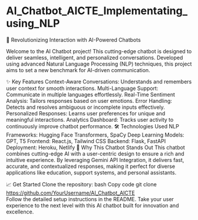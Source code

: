 # AI_Chatbot_AICTE_Implementating_using_NLP

🚀 Revolutionizing Interaction with AI-Powered Chatbots

Welcome to the AI Chatbot project! This cutting-edge chatbot is designed to deliver seamless, intelligent, and personalized conversations. Developed using advanced Natural Language Processing (NLP) techniques, this project aims to set a new benchmark for AI-driven communication.

✨ Key Features
Context-Aware Conversations: Understands and remembers user context for smooth interactions.
Multi-Language Support: Communicate in multiple languages effortlessly.
Real-Time Sentiment Analysis: Tailors responses based on user emotions.
Error Handling: Detects and resolves ambiguous or incomplete inputs effectively.
Personalized Responses: Learns user preferences for unique and meaningful interactions.
Analytics Dashboard: Tracks user activity to continuously improve chatbot performance.
🛠️ Technologies Used
NLP Frameworks: Hugging Face Transformers, SpaCy
Deep Learning Models: GPT, T5
Frontend: React.js, Tailwind CSS
Backend: Flask, FastAPI
Deployment: Heroku, Netlify
🌟 Why This Chatbot Stands Out
This chatbot combines cutting-edge AI with a user-centric design to ensure a rich and intuitive experience. By leveraging Gemini API Integration, it delivers fast, accurate, and contextualized responses, making it perfect for diverse applications like education, support systems, and personal assistants.

📈 Get Started
Clone the repository:
bash
Copy code
git clone https://github.com/YourUsername/AI_Chatbot_AICTE  
Follow the detailed setup instructions in the README.
Take your user experience to the next level with this AI chatbot built for innovation and excellence.
